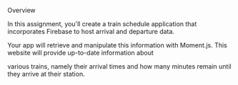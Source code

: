 Overview

In this assignment, you'll create a train schedule application that incorporates Firebase to host arrival and departure data.

Your app will retrieve and manipulate this information with Moment.js. This website will provide up-to-date information about 

various trains, namely their arrival times and how many minutes remain until they arrive at their station.
